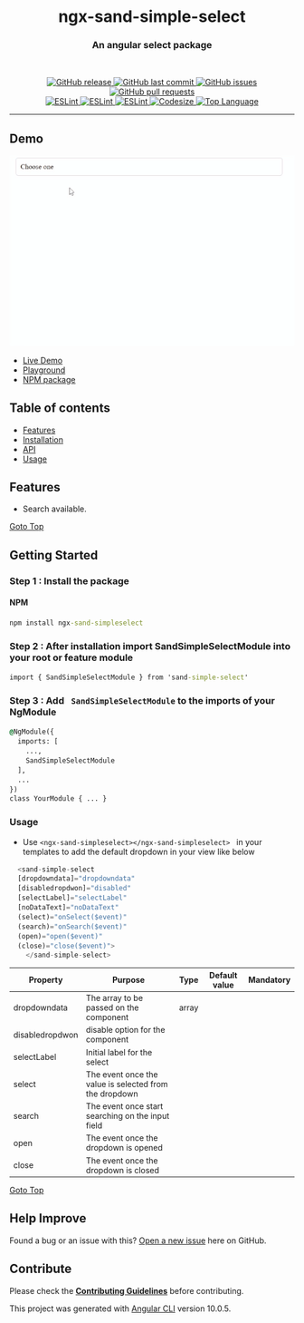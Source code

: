 <!-- ![](./images/preview.png) -->
<h1 align='center'>ngx-sand-simple-select</h1>

<h3 align="center"> An angular select package</h3>
<br>
<p align="center"> 
  <a href="https://github.com/SandeepBalachandran/ngx-sand-simple-select/releases/" target="_blank">
    <img alt="GitHub release" src="https://img.shields.io/github/v/release/SandeepBalachandran/ngx-sand-simple-select?include_prereleases&style=flat-square">
  </a> 

  <a href="https://github.com/SandeepBalachandran/ngx-sand-simple-select/commits/main" target="_blank">
    <img src="https://img.shields.io/github/last-commit/SandeepBalachandran/ngx-sand-simple-select?style=flat-square" alt="GitHub last commit">
  </a>

  <a href="https://github.com/SandeepBalachandran/ngx-sand-simple-select/issues" target="_blank">
    <img src="https://img.shields.io/github/issues/SandeepBalachandran/ngx-sand-simple-select?style=flat-square&color=red" alt="GitHub issues">
  </a>

  <a href="https://github.com/SandeepBalachandran/ngx-sand-simple-select/pulls" target="_blank">
    <img src="https://img.shields.io/github/issues-pr/SandeepBalachandran/ngx-sand-simple-select?style=flat-square&color=blue" alt="GitHub pull requests">
  </a>

  </br>

  <a href="https://standardjs.com" target="_blank">
    <img alt="ESLint" src="https://img.shields.io/badge/code_style-standard-brightgreen.svg?style=flat-square">
  </a>
  
  <a href="" target="_blank">
    <img alt="ESLint" src="https://img.shields.io/github/stars/SandeepBalachandran/ngx-sand-simple-select">
  </a>
  
  <a href="" target="_blank"> 
    <img alt="ESLint" src="https://img.shields.io/github/forks/SandeepBalachandran/ngx-sand-simple-select">
  </a>
   <a href="" target="_blank">
    <img alt="Codesize" src="https://img.shields.io/github/languages/code-size/SandeepBalachandran/ngx-sand-simple-select.svg">
  </a>
  <a href="" target="_blank">
    <img alt="Top Language" src="https://img.shields.io/github/languages/top/SandeepBalachandran/ngx-sand-simple-select.svg">
  </a>
  
</p>
<hr>

## Demo 
![](https://github.com/SandeepBalachandran/ngx-sand-simple-select/raw/main/assets/demo.gif) 

* [Live Demo](https://sandeepbalachandran.github.io/ngx-sand-simpleselect/)
* [Playground](https://stackblitz.com/edit/sand-simple-select)
* [NPM package](https://www.npmjs.com/package/ngx-sand-simple-select)

## Table of contents
* [Features](#features)
* [Installation](#getting-started)
* [API](#api)
* [Usage](#usage)

## Features
* Search available.



[Goto Top](#table-of-contents)

## Getting Started
### Step 1 : Install the package 
#### NPM
```cmd
npm install ngx-sand-simpleselect
```
### Step 2 : After installation import SandSimpleSelectModule into your root or feature module

```cmd
import { SandSimpleSelectModule } from 'sand-simple-select'
```
### Step 3 : Add ``` SandSimpleSelectModule``` to the imports of your NgModule

```cmd
@NgModule({
  imports: [
    ...,
    SandSimpleSelectModule
  ],
  ...
})
class YourModule { ... }
```

### Usage  
* Use ```<ngx-sand-simpleselect></ngx-sand-simpleselect> ``` in your templates to add the default dropdown in your view like below

```ts
  <sand-simple-select 
  [dropdowndata]="dropdowndata" 
  [disabledropdwon]="disabled" 
  [selectLabel]="selectLabel"
  [noDataText]="noDataText" 
  (select)="onSelect($event)"  
  (search)="onSearch($event)" 
  (open)="open($event)" 
  (close)="close($event)">
    </sand-simple-select>
 ```
  | Property        | Purpose                                                                                               | Type   | Default value  | Mandatory  |
  | ----------------|------------------------------------------------------------------------------------------------------ |--------|----------------|----------------|
  | dropdowndata      | The array to be passed on the component                                  | array |            |  |
  | disabledropdwon     | disable option for the component                                                                       | |      |  |
  | selectLabel          | Initial label for the select                                                                   |  |             |  |
  | select  | The event once the value is selected from the dropdown                              |  |             |  |
  | search  | The event once start searching on the input field                                                              |  |             |  |
  | open | The event once the dropdown is opened                                                       |  |             |  |
  | close  | The event once the dropdown is closed                                 |  |             |  |

 
 [Goto Top](#table-of-contents)
 
 ## Help Improve

Found a bug or an issue with this? [Open a new issue](https://github.com/SandeepBalachandran/ngx-sand-simple-select/issues) here on GitHub.


## Contribute
Please check the [**Contributing Guidelines**](https://github.com/SandeepBalachandran/ngx-sand-simple-select/blob/main/CONTRIBUTING.md) before contributing.

This project was generated with [Angular CLI](https://github.com/angular/angular-cli) version 10.0.5. 
